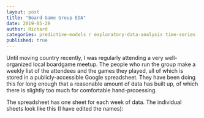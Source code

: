 ```yaml
---
layout: post
title: "Board Game Group EDA"
date: 2019-05-29
author: Richard
categories: predictive-models r exploratory-data-analysis time-series
published: true
---
```

Until moving country recently, I was regularly attending a very well-organized local boardgame meetup. The people who run the group make a
weekly list of the attendees and the games they played, all of which is stored in a publicly-accessible Google spreadsheet. They have been
doing this for long enough that a reasonable amount of data has built up, of which there is slightly too much for comfortable hand-prcoessing.

The spreadsheet has one sheet for each week of data. The individual sheets look like this (I have edited the names):

